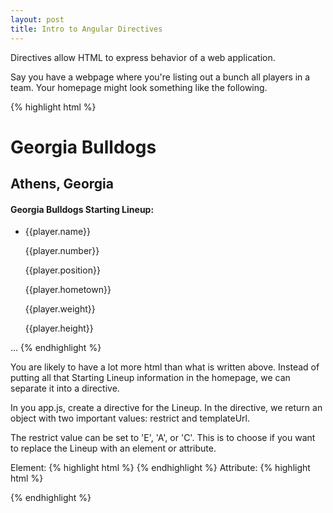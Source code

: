 ```yaml
---
layout: post
title: Intro to Angular Directives
---
```


Directives allow HTML to express behavior of a web application.

Say you have a webpage where you're listing out a bunch all players in a team.  Your homepage might look something like the following.

{% highlight html %}
<html lang="en" ng-app="myApp">
  <head>
  </head>
  <body layout="column" ng-controller="AppCtrl">
    <h1>Georgia Bulldogs</h1>
    <h2>Athens, Georgia</h2>
    <h4>Georgia Bulldogs Starting Lineup:</h4>
    <ul>
      <li ng-repeat="player in team.player">
        <p>{{player.name}}</p>
        <p>{{player.number}}</p>
        <p>{{player.position}}</p>
        <p>{{player.hometown}}</p>
        <p>{{player.weight}}</p>
        <p>{{player.height}}</p>
      </li>
    </ul>
    ...
  </body>
</html>
{% endhighlight %}

You are likely to have a lot more html than what is written above.  Instead of putting all that Starting Lineup information in the homepage, we can separate it into a directive.

In you app.js, create a directive for the Lineup.  In the directive, we return an object with two important values: restrict and templateUrl.

The restrict value can be set to 'E', 'A', or 'C'.  This is to choose if you want to replace the Lineup with an element or attribute.

Element:
{% highlight html %}
<player-lineup></player-lineup>
{% endhighlight %}
Attribute:
{% highlight html %}
<div player-lineup="expression"></div>
{% endhighlight %}

